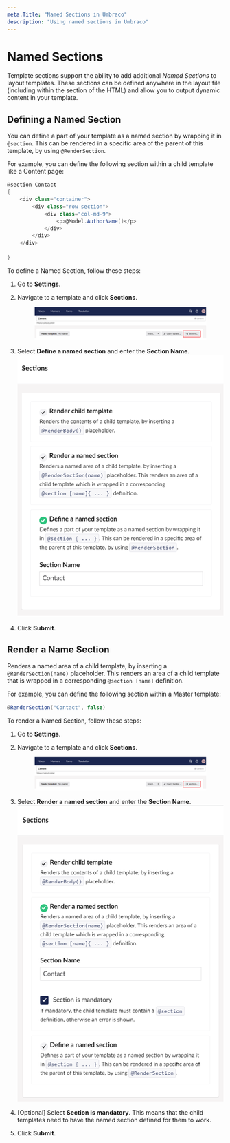 ```yaml
---
meta.Title: "Named Sections in Umbraco"
description: "Using named sections in Umbraco"
---
```


# Named Sections

Template sections support the ability to add additional _Named Sections_ to layout templates. These sections can be defined anywhere in the layout file (including within the section of the HTML) and allow you to output dynamic content in your template.

## Defining a Named Section

You can define a part of your template as a named section by wrapping it in `@section`. This can be rendered in a specific area of the parent of this template, by using `@RenderSection`.

For example, you can define the following section within a child template like a Content page:

```csharp
@section Contact
{
    <div class="container">
        <div class="row section">
            <div class="col-md-9">
                <p>@Model.AuthorName()</p> 
            </div>
        </div>
    </div>

}
```

To define a Named Section, follow these steps:

1. Go to **Settings**.
2.  Navigate to a template and click **Sections**.&#x20;

    <figure><img src="images/Sections-option.png" alt=""><figcaption></figcaption></figure>
3. Select **Define a named section** and enter the **Section Name**. ![Define Named Sections Menu](images/Define-named-section.png)
4. Click **Submit**.

## Render a Name Section

Renders a named area of a child template, by inserting a `@RenderSection(name)` placeholder. This renders an area of a child template that is wrapped in a corresponding `@section [name]` definition.

For example, you can define the following section within a Master template:

```csharp
@RenderSection("Contact", false)
```

To render a Named Section, follow these steps:

1. Go to **Settings**.
2.  Navigate to a template and click **Sections**.&#x20;

    <figure><img src="images/Sections-option.png" alt=""><figcaption></figcaption></figure>
3. Select **Render a named section** and enter the **Section Name**. ![Render Named Sections Menu](images/Render-named-sections.png)
4. \[Optional] Select **Section is mandatory**. This means that the child templates need to have the named section defined for them to work.
5. Click **Submit**.
